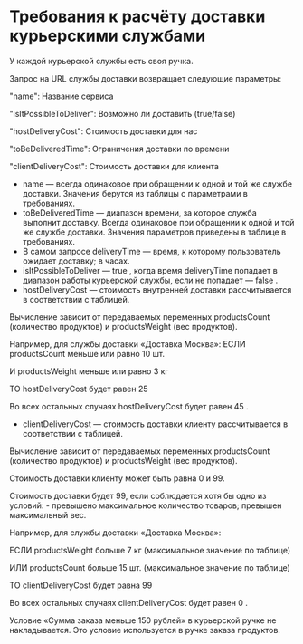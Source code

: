 # Требования к расчёту доставки курьерскими службами
У каждой курьерской службы есть своя ручка.

Запрос на URL службы доставки возвращает следующие параметры:

"name": Название сервиса
 
 "isItPossibleToDeliver": Возможно ли доставить (true/false)
 
"hostDeliveryCost": Стоимость доставки для нас

 "toBeDeliveredTime": Ограничения доставки по времени
 
 "clientDeliveryCost": Стоимость доставки для клиента

- name — всегда одинаковое при обращении к одной и той же службе
доставки. Значения берутся из таблицы с параметрами в требованиях.
- toBeDeliveredTime — диапазон времени, за которое служба выполнит
доставку. Всегда одинаковое при обращении к одной и той же службе
доставки. Значения параметров приведены в таблице в требованиях.
- В самом запросе deliveryTime — время, к которому пользователь
ожидает доставку; в часах.
- isItPossibleToDeliver — true , когда время deliveryTime попадает в
диапазон работы курьерской службы, если не попадает — false .
- hostDeliveryCost — стоимость внутренней доставки рассчитывается в
соответствии с таблицей.

Вычисление зависит от передаваемых переменных productsCount
(количество продуктов) и productsWeight (вес продуктов).

Например, для службы доставки «Доставка Москва»:
ЕСЛИ productsCount меньше или равно 10 шт.

И productsWeight меньше или равно 3 кг

ТО hostDeliveryCost будет равен 25

Во всех остальных случаях hostDeliveryCost будет равен 45 .

- clientDeliveryCost — стоимость доставки клиенту рассчитывается в
соответствии с таблицей.

Вычисление зависит от передаваемых переменных productsCount
(количество продуктов) и productsWeight (вес продуктов).

Стоимость доставки клиенту может быть равна 0 и 99.

Стоимость доставки будет 99, если соблюдается хотя бы одно из
условий:
    - превышено максимальное количество товаров;
превышен максимальный вес.

Например, для службы доставки «Доставка Москва»:

ЕСЛИ productsWeight больше 7 кг (максимальное значение по таблице)

ИЛИ productsCount больше 15 шт. (максимальное значение по таблице)

ТО clientDeliveryCost будет равна 99

Во всех остальных случаях clientDeliveryCost будет равен 0 .

Условие «Сумма заказа меньше 150 рублей» в курьерской ручке не
накладывается. Это условие используется в ручке заказа продуктов.

